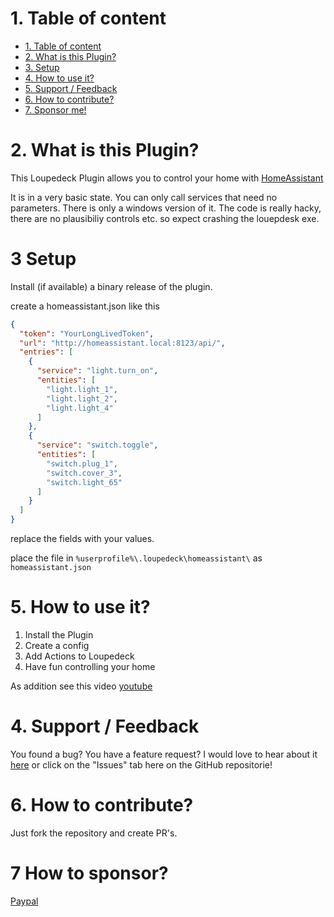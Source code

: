 # 1. Table of content
- [1. Table of content](#1-table-of-content)
- [2. What is this Plugin?](#2-what-is-this-plugin)
- [3. Setup](#3-setup)
- [4. How to use it?](#5-how-to-use-it)
- [5. Support / Feedback](#4-support--feedback)
- [6. How to contribute?](#6-how-to-contribute)
- [7. Sponsor me!](#7-how-to-sponsor)

# 2. What is this Plugin?
This Loupedeck Plugin allows you to control your home with [HomeAssistant](https://homeassistant.io)

It is in a very basic state. You can only call services that need no parameters.
There is only a windows version of it.
The code is really hacky, there are no plausibiliy controls etc. so expect crashing the louepdesk exe.

# 3 Setup
Install (if available) a binary release of the plugin.

create a homeassistant.json like this 
```json
{
  "token": "YourLongLivedToken",
  "url": "http://homeassistant.local:8123/api/",
  "entries": [
    {
      "service": "light.turn_on",
      "entities": [
        "light.light_1",
        "light.light_2",
        "light.light_4"
      ]
    },
    {
      "service": "switch.toggle",
      "entities": [
        "switch.plug_1",
        "switch.cover_3",
        "switch.light_65"
      ]
    }
  ]
}
```
replace the fields with your values.

place the file in `%userprofile%\.loupedeck\homeassistant\` as `homeassistant.json`

# 5. How to use it?

1. Install the Plugin
2. Create a config 
3. Add Actions to Loupedeck
4. Have fun controlling your home

As addition see this video [youtube](https://youtu.be/_pg8vfncfj0)

# 4. Support / Feedback
You found a bug? You have a feature request? I would love to hear about it [here](https://github.com/lubeda/Loupedeck-HomeAssistantPlugin/issues/new/choose) or click on the "Issues" tab here on the GitHub repositorie!

# 6. How to contribute?

Just fork the repository and create PR's.

# 7 How to sponsor?

[Paypal](https://www.paypal.com/donate/?hosted_button_id=FZDKSLQ46HJTU)
